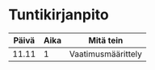 # Tuntikirjanpito

| Päivä       | Aika        | Mitä tein     |
| ----------- | ----------- | -----------   |
| 11.11       | 1           | Vaatimusmäärittely |


